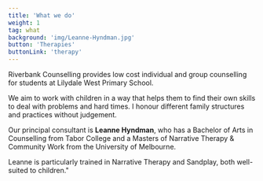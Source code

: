 ```yaml
---
title: 'What we do'
weight: 1
tag: what
background: 'img/Leanne-Hyndman.jpg'
button: 'Therapies'
buttonLink: 'therapy'
---
```


Riverbank Counselling provides low cost individual and group counselling for students at Lilydale West Primary School.

We aim to work with children in a way that helps them to find their own skills to deal with problems and hard times. I honour different family structures and practices without judgement.

Our principal consultant is **Leanne Hyndman**, who has a Bachelor of Arts in Counselling from Tabor College and a Masters of Narrative Therapy & Community Work from the University of Melbourne.

Leanne is particularly trained in Narrative Therapy and Sandplay, both well-suited to children."
